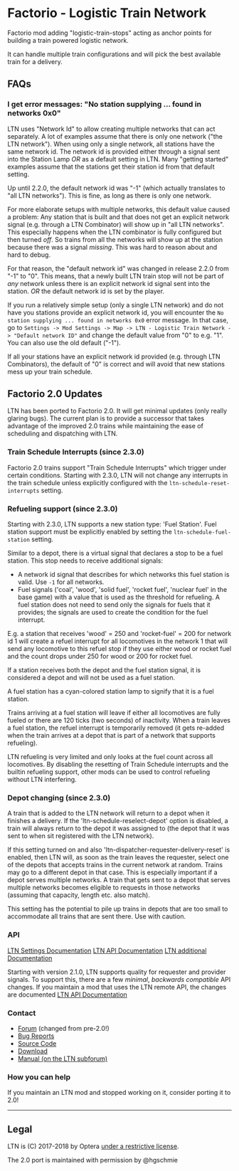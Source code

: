 # Factorio - Logistic Train Network

Factorio mod adding "logistic-train-stops" acting as anchor points for building a train powered logistic network.

It can handle multiple train configurations and will pick the best available train for a delivery.

## FAQs

### I get error messages: "No station supplying ... found in networks 0x0"

LTN uses "Network Id" to allow creating multiple networks that can act separately. A lot of examples assume that there is only one network ("the LTN network"). When using only a single network, all stations have the same network id. The network id is provided either through a signal sent into the Station Lamp *OR* as a default setting in LTN. Many "getting started" examples assume that the stations get their station id from that default setting.

Up until 2.2.0, the default network id was "-1" (which actually translates to "all LTN networks"). This is fine, as long as there is only one network.

For more elaborate setups with multiple networks, this default value caused a problem: Any station that is built and that does not get an explicit network signal (e.g. through a LTN Combinator) will show up in "all LTN networks". This especially happens when the LTN combinator is fully configured but then turned *off*. So trains from all the networks will show up at the station because there was a signal *missing*. This was hard to reason about and hard to debug.

For that reason, the "default network id" was changed in release 2.2.0 from "-1" to "0". This means, that a newly built LTN train stop will not be part of *any* network unless there is an explicit network id signal sent into the station. *OR* the default network id is set by the player.

If you run a relatively simple setup (only a single LTN network) and do not have you stations provide an explicit network id, you will encounter the `No station supplying ... found in networks 0x0` error message. In that case, go to `Settings -> Mod Settings -> Map -> LTN - Logistic Train Network -> "Default network ID"` and change the default value from "0" to e.g. "1". You can also use the old default ("-1").

If all your stations have an explicit network id provided (e.g. through LTN Combinators), the default of "0" is correct and will avoid that new stations mess up your train schedule.

## Factorio 2.0 Updates

LTN has been ported to Factorio 2.0. It will get minimal updates (only really glaring bugs). The current plan is to provide a successor that takes advantage of the improved 2.0 trains while maintaining the ease of scheduling and dispatching with LTN.

### Train Schedule Interrupts (since 2.3.0)

Factorio 2.0 trains support "Train Schedule Interrupts" which trigger under certain conditions. Starting with 2.3.0, LTN will not change any interrupts in the train schedule unless explicitly configured with the `ltn-schedule-reset-interrupts` setting.

### Refueling support (since 2.3.0)

Starting with 2.3.0, LTN supports a new station type: 'Fuel Station'. Fuel station support must be explicitly enabled by setting the `ltn-schedule-fuel-station` setting.

Similar to a depot, there is a virtual signal that declares a stop to be a fuel station. This stop needs to receive additional signals:

- A network id signal that describes for which networks this fuel station is valid. Use `-1` for all networks.
- Fuel signals ('coal', 'wood', 'solid fuel', 'rocket fuel', 'nuclear fuel' in the base game) with a value that is used as the threshold for refueling. A fuel station does not need to send only the signals for fuels that it provides; the signals are used to create the condition for the fuel interrupt.

E.g. a station that receives 'wood' = 250 and 'rocket-fuel' = 200 for network id 1 will create a refuel interrupt for all locomotives in the network 1 that will send any locomotive to this refuel stop if they use either wood or rocket fuel and the count drops under 250 for wood or 200 for rocket fuel.

If a station receives both the depot and the fuel station signal, it is considered a depot and will not be used as a fuel station.

A fuel station has a cyan-colored station lamp to signify that it is a fuel station.

Trains arriving at a fuel station will leave if either all locomotives are fully fueled or there are 120 ticks (two seconds) of inactivity. When a train leaves a fuel station, the refuel interrupt is temporarily removed (it gets re-added when the train arrives at a depot that is part of a network that supports refueling).

LTN refueling is very limited and only looks at the fuel count across all locomotives. By disabling the resetting of Train Schedule interrupts and the builtin refueling support, other mods can be used to control refueling without LTN interfering.

### Depot changing (since 2.3.0)

A train that is added to the LTN network will return to a depot when it finishes a delivery. If the 'ltn-schedule-reselect-depot' option is disabled, a train will always return to the depot it was assigned to (the depot that it was sent to when sit registered with the LTN network).

If this setting turned on and also 'ltn-dispatcher-requester-delivery-reset' is enabled, then LTN will, as soon as the train leaves the requester, select one of the depots that accepts trains in the current network at random. Trains may go to a different depot in that case. This is especially important if a depot serves multiple networks. A train that gets sent to a depot that serves multiple networks becomes eligible to requests in those networks (assuming that capacity, length etc. also match).

This setting has the potential to pile up trains in depots that are too small to accommodate all trains that are sent there. Use with caution.

### API

[LTN Settings Documentation](https://github.com/hgschmie/factorio-LogisticTrainNetwork/blob/master/SETTINGS.md)
[LTN API Documentation](https://github.com/hgschmie/factorio-LogisticTrainNetwork/blob/master/API.md)
[LTN additional Documentation](https://github.com/hgschmie/factorio-LogisticTrainNetwork/blob/master/MANUAL.md)

Starting with version 2.1.0, LTN supports quality for requester and provider signals. To support this, there are a few *minimal*, *backwards compatible* API changes. If you maintain a mod that uses the LTN remote API, the changes are documented [LTN API Documentation](https://github.com/hgschmie/factorio-LogisticTrainNetwork/blob/master/API.md#changelog)

### Contact

- [Forum](https://mods.factorio.com/mod/LogisticTrainNetwork/discussion) (changed from pre-2.0!)
- [Bug Reports](https://github.com/hgschmie/factorio-LogisticTrainNetwork/issues)
- [Source Code](https://github.com/hgschmie/factorio-LogisticTrainNetwork)
- [Download](https://mods.factorio.com/mod/LogisticTrainNetwork/downloads)
- [Manual (on the LTN subforum)](https://forums.factorio.com/viewtopic.php?f=214&t=51072)

### How you can help

If you maintain an LTN mod and stopped working on it, consider porting it to 2.0!

----

## Legal

LTN is (C) 2017-2018 by Optera [under a restrictive license](LICENSE.md).

The 2.0 port is maintained with permission by @hgschmie
